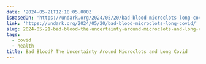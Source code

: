 ```yaml
---
date: '2024-05-21T12:18:05.000Z'
isBasedOn: 'https://undark.org/2024/05/20/bad-blood-microclots-long-covid/'
link: 'https://undark.org/2024/05/20/bad-blood-microclots-long-covid/'
slug: 2024-05-21-bad-blood-the-uncertainty-around-microclots-and-long-covid
tags:
  - covid
  - health
title: Bad Blood? The Uncertainty Around Microclots and Long Covid
---
```

 

